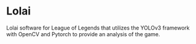 # Lolai
Lolai software for League of Legends that utilizes the YOLOv3 framework with OpenCV and Pytorch to provide an analysis of the game.
